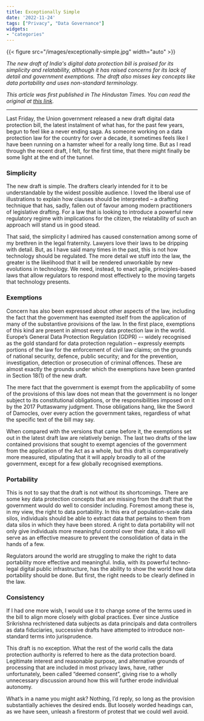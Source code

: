 ```yaml
---
title: Exceptionally Simple
date: '2022-11-24'
tags: ["Privacy", "Data Governance"]
widgets: 
- "categories"
---
```


{{< figure src="/images/exceptionally-simple.jpg" width="auto" >}}

*The new draft of India's digital data protection bill is praised for its simplicity and relatability, although it has raised concerns for its lack of detail and government exemptions. The draft also misses key concepts like data portability and uses non-standard terminology.*

<!--more-->
*This article was first published in The Hindustan Times. You can read the original at [this link](https://www.hindustantimes.com/opinion/the-hits-and-misses-of-data-protection-bill-101669220222943.html).*

---

Last Friday, the Union government released a new draft digital data protection bill, the latest instalment of what has, for the past few years, begun to feel like a never ending saga. As someone working on a data protection law for the country for over a decade, it sometimes feels like I have been running on a hamster wheel for a really long time. But as I read through the recent draft, I felt, for the first time, that there might finally be some light at the end of the tunnel.

### Simplicity

The new draft is simple. The drafters clearly intended for it to be understandable by the widest possible audience. I loved the liberal use of illustrations to explain how clauses should be interpreted – a drafting technique that has, sadly, fallen out of favour among modern practitioners of legislative drafting. For a law that is looking to introduce a powerful new regulatory regime with implications for the citizen, the relatability of such an approach will stand us in good stead.

That said, the simplicity I admired has caused consternation among some of my brethren in the legal fraternity. Lawyers love their laws to be dripping with detail. But, as I have said many times in the past, this is not how technology should be regulated. The more detail we stuff into the law, the greater is the likelihood that it will be rendered unworkable by new evolutions in technology. We need, instead, to enact agile, principles-based laws that allow regulators to respond most effectively to the moving targets that technology presents.

### Exemptions

Concern has also been expressed about other aspects of the law, including the fact that the government has exempted itself from the application of many of the substantive provisions of the law. In the first place, exemptions of this kind are present in almost every data protection law in the world. Europe’s General Data Protection Regulation (GDPR) -- widely recognised as the gold standard for data protection regulation – expressly exempts portions of the law for the enforcement of civil law claims; on the grounds of national security, defence, public security; and for the prevention, investigation, detection or prosecution of criminal offences. These are almost exactly the grounds under which the exemptions have been granted in Section 18(1) of the new draft.

The mere fact that the government is exempt from the applicability of some of the provisions of this law does not mean that the government is no longer subject to its constitutional obligations, or the responsibilities imposed on it by the 2017 Puttaswamy judgment. Those obligations hang, like the Sword of Damocles, over every action the government takes, regardless of what the specific text of the bill may say.

When compared with the versions that came before it, the exemptions set out in the latest draft law are relatively benign. The last two drafts of the law contained provisions that sought to exempt agencies of the government from the application of the Act as a whole, but this draft is comparatively more measured, stipulating that it will apply broadly to all of the government, except for a few globally recognised exemptions.

### Portability

This is not to say that the draft is not without its shortcomings. There are some key data protection concepts that are missing from the draft that the government would do well to consider including. Foremost among these is, in my view, the right to data portability. In this era of population-scale data silos, individuals should be able to extract data that pertains to them from data silos in which they have been stored. A right to data portability will not only give individuals more meaningful control over their data, it also will serve as an effective measure to prevent the consolidation of data in the hands of a few.

Regulators around the world are struggling to make the right to data portability more effective and meaningful. India, with its powerful techno-legal digital public infrastructure, has the ability to show the world how data portability should be done. But first, the right needs to be clearly defined in the law.

### Consistency

If I had one more wish, I would use it to change some of the terms used in the bill to align more closely with global practices. Ever since Justice Srikrishna rechristened data subjects as data principals and data controllers as data fiduciaries, successive drafts have attempted to introduce non-standard terms into jurisprudence.

This draft is no exception. What the rest of the world calls the data protection authority is referred to here as the data protection board. Legitimate interest and reasonable purpose, and alternative grounds of processing that are included in most privacy laws, have, rather unfortunately, been called “deemed consent”, giving rise to a wholly unnecessary discussion around how this will further erode individual autonomy.

What’s in a name you might ask? Nothing, I’d reply, so long as the provision substantially achieves the desired ends. But loosely worded headings can, as we have seen, unleash a firestorm of protest that we could well avoid.
